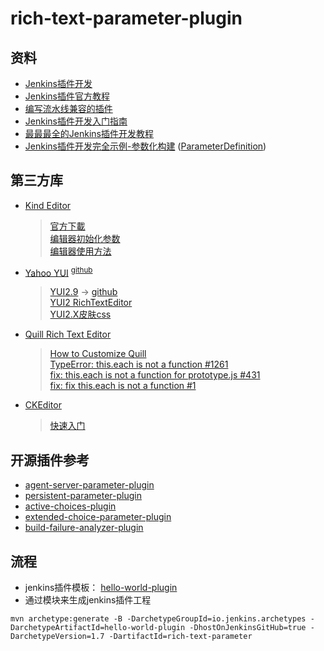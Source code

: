 # rich-text-parameter-plugin

## 资料
* [Jenkins插件开发](http://events.jianshu.io/p/5224b7436778)
* [Jenkins插件官方教程](https://www.jenkins.io/zh/doc/developer/tutorial/)
* [编写流水线兼容的插件](https://www.jenkins.io/zh/doc/developer/plugin-development/pipeline-integration/)
* [Jenkins插件开发入门指南](https://juejin.cn/post/6844903492503502855)
* [最最最全的Jenkins插件开发教程](https://www.daimajiaoliu.com/daima/4762226ea1003e4)
* [Jenkins插件开发完全示例-参数化构建](https://www.cnblogs.com/bluersw/p/13131916.html) ([ParameterDefinition](https://www.jenkins.io/doc/developer/extensions/jenkins-core/#parameterdefinition))

## 第三方库
* [Kind Editor](http://kindeditor.net/demo.php)
  > [官方下載](http://kindeditor.net/down.php)  
  > [编辑器初始化参数](http://kindeditor.net/docs/option.html)  
  > [编辑器使用方法](http://kindeditor.net/docs/usage.html)  
* [Yahoo YUI](https://clarle.github.io/yui3/) <sup>[github](https://github.com/yui)</sup>
  > [YUI2.9](http://yui.github.io/yui2/docs/yui_2.9.0_full/) → [github](https://github.com/yui/yui2)  
  > [YUI2 RichTextEditor](http://yui.github.io/yui2/docs/yui_2.9.0_full/editor/index.html#rendering)  
  > [YUI2.X皮肤css](http://yui.yahooapis.com/2.9.0/build/assets/skins/sam/skin.css)  
* [Quill Rich Text Editor](https://quilljs.com/)
  > [How to Customize Quill](https://quilljs.com/guides/how-to-customize-quill/)  
  > [TypeError: this.each is not a function #1261](https://github.com/quilljs/quill/issues/1261)  
  > [fix: this.each is not a function for prototype.js #431](https://github.com/facebook/fbjs/pull/431)  
  > [fix: fix this.each is not a function #1](https://github.com/tungbt94/quill/pull/1)
* [CKEditor](https://ckeditor.com/docs/ckeditor5/latest/index.html)
  > [快速入门](https://ckeditor.com/docs/ckeditor5/latest/installation/getting-started/quick-start.html)

## 开源插件参考
* [agent-server-parameter-plugin](https://github.com/jenkinsci/agent-server-parameter-plugin)
* [persistent-parameter-plugin](https://github.com/jenkinsci/persistent-parameter-plugin)
* [active-choices-plugin](https://github.com/jenkinsci/active-choices-plugin)
* [extended-choice-parameter-plugin](https://github.com/jenkinsci/extended-choice-parameter-plugin)
* [build-failure-analyzer-plugin](https://github.com/jenkinsci/build-failure-analyzer-plugin)

## 流程
* jenkins插件模板： [hello-world-plugin](https://github.com/jenkinsci/archetypes/tree/master/hello-world)
* 通过模块来生成jenkins插件工程
```shell
mvn archetype:generate -B -DarchetypeGroupId=io.jenkins.archetypes -DarchetypeArtifactId=hello-world-plugin -DhostOnJenkinsGitHub=true -DarchetypeVersion=1.7 -DartifactId=rich-text-parameter
```